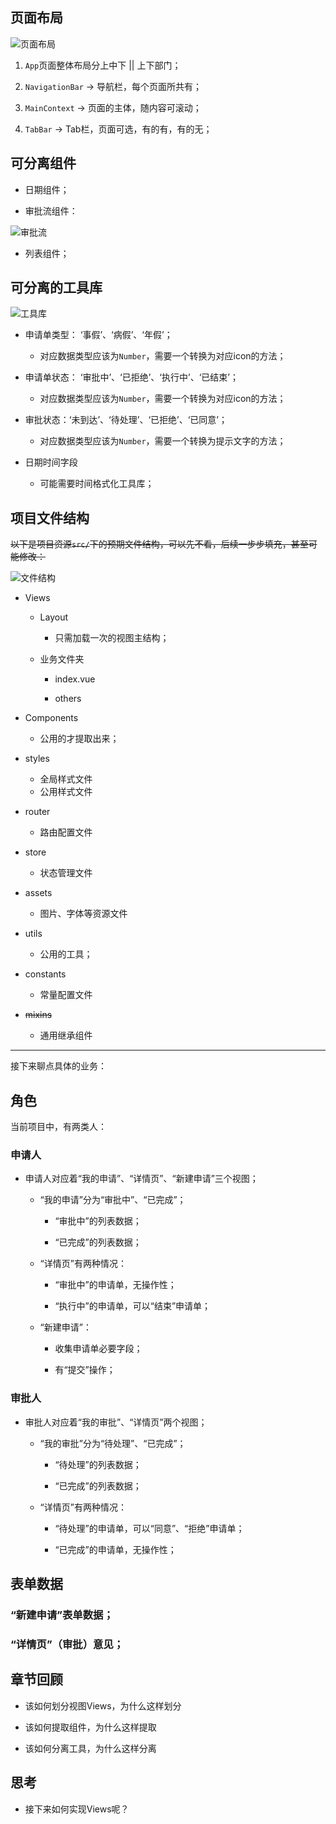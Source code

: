 ## 页面布局

![页面布局][1]

1. `App`页面整体布局分上中下 || 上下部门；

2. `NavigationBar` -> 导航栏，每个页面所共有；

3. `MainContext` -> 页面的主体，随内容可滚动；

4. `TabBar` -> Tab栏，页面可选，有的有，有的无；

## 可分离组件

* 日期组件；

* 审批流组件：

![审批流](/img/bVbeyeS)

* 列表组件；

## 可分离的工具库

![工具库](/img/bVbeyna)

* 申请单类型： ‘事假’、‘病假’、‘年假’；

    * 对应数据类型应该为`Number`，需要一个转换为对应icon的方法；

* 申请单状态： ‘审批中’、‘已拒绝’、‘执行中’、‘已结束’；

    * 对应数据类型应该为`Number`，需要一个转换为对应icon的方法；

* 审批状态：‘未到达’、‘待处理’、‘已拒绝’、‘已同意’；

     * 对应数据类型应该为`Number`，需要一个转换为提示文字的方法；

* 日期时间字段

    * 可能需要时间格式化工具库；

## 项目文件结构

~~以下是项目资源`src/`下的预期文件结构，可以先不看，后续一步步填充，甚至可能修改：~~

![文件结构](/img/bVbeykk)

* Views

  * Layout

    * 只需加载一次的视图主结构；

  * 业务文件夹

    * index.vue

    * others

* Components

  * 公用的才提取出来；

* styles

  * 全局样式文件
  * 公用样式文件

* router

  * 路由配置文件

* store

  * 状态管理文件

* assets

  * 图片、字体等资源文件

* utils

  * 公用的工具；

* constants

  * 常量配置文件

* ~~mixins~~

  * 通用继承组件
----------------------------------------------------------

接下来聊点具体的业务：

## 角色

当前项目中，有两类人：

### 申请人

* 申请人对应着“我的申请”、“详情页”、“新建申请”三个视图；

    * “我的申请”分为“审批中”、“已完成”；

      * “审批中”的列表数据；

      * “已完成”的列表数据；

    * “详情页”有两种情况：

      * “审批中”的申请单，无操作性；

      * “执行中”的申请单，可以“结束”申请单；

    * “新建申请”：

      * 收集申请单必要字段；

      * 有“提交”操作；

### 审批人

* 审批人对应着“我的审批”、“详情页”两个视图；

    * “我的审批”分为“待处理”、“已完成”；

      * “待处理”的列表数据；

      * “已完成”的列表数据；

    * “详情页”有两种情况：

      * “待处理”的申请单，可以“同意”、“拒绝”申请单；

      * “已完成”的申请单，无操作性；

## 表单数据

### “新建申请”表单数据；

### “详情页”（审批）意见；

## 章节回顾

* 该如何划分视图Views，为什么这样划分

* 该如何提取组件，为什么这样提取

* 该如何分离工具，为什么这样分离

## 思考

* 接下来如何实现Views呢？


  [1]: /img/bVbeCjT
